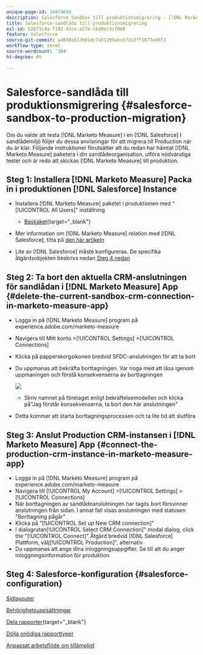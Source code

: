 ```yaml
---
unique-page-id: 18874694
description: Salesforce Sandbox till produktionsmigrering - [!DNL Marketo Measure] - Produktdokumentation
title: Salesforce-sandlåda till produktionsmigrering
exl-id: b2b71c4a-f192-43ce-a27e-cbd0ec3cf008
feature: Salesforce
source-git-commit: ad658a513b01dc7a51299abcb7313ff1877e49f3
workflow-type: tm+mt
source-wordcount: '304'
ht-degree: 0%

---
```


# Salesforce-sandlåda till produktionsmigrering {#salesforce-sandbox-to-production-migration}

Om du valde att testa [!DNL Marketo Measure] i en [!DNL Salesforce] I sandlådemiljö följer du dessa anvisningar för att migrera till Production när du är klar. Följande instruktioner förutsätter att du redan har hämtat [!DNL Marketo Measure] paketera i din sandlådeorganisation, utföra nödvändiga tester och är redo att skickas [!DNL Marketo Measure] till produktion.

## Steg 1: Installera [!DNL Marketo Measure] Packa in i produktionen [!DNL Salesforce] Instance

* Installera [!DNL Marketo Measure] paketet i produktionen med &quot;[!UICONTROL All Users]&quot; inställning

   * [Baskaket](https://appexchange.salesforce.com/appxListingDetail?listingId=a0N3000000B3KLuEAN){target="_blank"}

* Mer information om [!DNL Marketo Measure] relation med [!DNL Salesforce], titta på [den här artikeln](/help/configuration-and-setup/marketo-measure-and-salesforce/how-marketo-measure-and-salesforce-interact.md)
* Lite av [!DNL Salesforce] måste konfigureras. De specifika åtgärdsobjekten beskrivs nedan [Steg 4 nedan](#salesforce-configuration)

## Steg 2: Ta bort den aktuella CRM-anslutningen för sandlådan i [!DNL Marketo Measure] App {#delete-the-current-sandbox-crm-connection-in-marketo-measure-app}

* Logga in på [!DNL Marketo Measure] program på experience.adobe.com/marketo-measure
* Navigera till Mitt konto >[!UICONTROL Settings] >[!UICONTROL Connections]
* Klicka på papperskorgsikonen bredvid SFDC-anslutningen för att ta bort
* Du uppmanas att bekräfta borttagningen. Var noga med att läsa igenom uppmaningen och förstå konsekvenserna av borttagningen

  ![](assets/salesforce-sandbox-to-production-migration-1.png)

   * Skriv namnet på företaget enligt bekräftelsemodellen och klicka på&quot;Jag förstår konsekvenserna, ta bort den här anslutningen&quot;
* Detta kommer att starta borttagningsprocessen och ta lite tid att slutföra

## Steg 3: Anslut Production CRM-instansen i [!DNL Marketo Measure] App {#connect-the-production-crm-instance-in-marketo-measure-app}

* Logga in på [!DNL Marketo Measure] program på experience.adobe.com/marketo-measure
* Navigera till [!UICONTROL My Account] >[!UICONTROL Settings] > [!UICONTROL Connections]
* När borttagningen av sandlådeanslutningen har tagits bort försvinner anslutningen från sidan. I annat fall visas anslutningen med statusen &quot;Borttagning pågår&quot;
* Klicka på &quot;[!UICONTROL Set up New CRM connection]&quot;
* I dialogrutan[!UICONTROL Select CRM Connection]&quot; modal dialog, click the &quot;[!UICONTROL Connect]&quot; Åtgärd bredvid [!DNL Salesforce] Plattform, välj[!UICONTROL Production]&quot;, alternativ
* Du uppmanas att ange dina inloggningsuppgifter. Se till att du anger inloggningsinformation för produktion

## Steg 4: Salesforce-konfiguration {#salesforce-configuration}

[Sidlayouter](/help/configuration-and-setup/marketo-measure-and-salesforce/page-layout-instructions.md)

[Behörighetsuppsättningar](/help/configuration-and-setup/marketo-measure-and-salesforce/marketo-measure-permission-sets.md)

[Dela rapporter](https://help.salesforce.com/articleView?id=analytics_share_folder.htm&amp;type=0){target="_blank"}

[Dölja onödiga rapporttyper](/help/configuration-and-setup/marketo-measure-and-salesforce/hiding-unnecessary-report-types.md)

[Anpassat arbetsflöde om tillämpligt](/help/advanced-marketo-measure-features/custom-revenue-amount/using-a-custom-revenue-amount-field.md)
